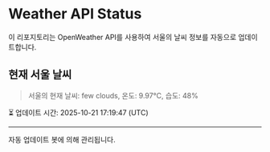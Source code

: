 
# Weather API Status

이 리포지토리는 OpenWeather API를 사용하여 서울의 날씨 정보를 자동으로 업데이트합니다.

## 현재 서울 날씨
> 서울의 현재 날씨: few clouds, 온도: 9.97°C, 습도: 48%

⏳ 업데이트 시간: 2025-10-21 17:19:47 (UTC)

---
자동 업데이트 봇에 의해 관리됩니다.
